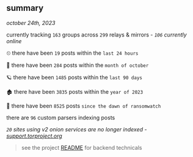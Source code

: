
## summary
_october 24th, 2023_

currently tracking `163` groups across `299` relays & mirrors - _`106` currently online_

⏲ there have been `19` posts within the `last 24 hours`

🦈 there have been `284` posts within the `month of october`

🪐 there have been `1485` posts within the `last 90 days`

🏚 there have been `3835` posts within the `year of 2023`

🦕 there have been `8525` posts `since the dawn of ransomwatch`

there are `96` custom parsers indexing posts

_`20` sites using v2 onion services are no longer indexed - [support.torproject.org](https://support.torproject.org/onionservices/v2-deprecation/)_

> see the project [README](https://github.com/joshhighet/ransomwatch#ransomwatch--) for backend technicals
